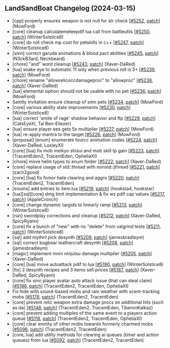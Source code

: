 ## LandSandBoat Changelog (2024-03-15)
- [cpp] properly ensures weapon is not null for str check [[#5252](https://github.com/LandSandBoat/server/pull/5252), [patch](https://github.com/LandSandBoat/server/pull/5252.patch)] (MowFord)
- [core] cleanup calculatemeleepdif lua call from battleutils [[#5250](https://github.com/LandSandBoat/server/pull/5250), [patch](https://github.com/LandSandBoat/server/pull/5250.patch)] (WinterSolstice8)
- [core] do not check mp cost for petskills in c++ [[#5247](https://github.com/LandSandBoat/server/pull/5247), [patch](https://github.com/LandSandBoat/server/pull/5247.patch)] (WinterSolstice8)
- [smn] correct garuda animations & blood pact abilities [[#5245](https://github.com/LandSandBoat/server/pull/5245), [patch](https://github.com/LandSandBoat/server/pull/5245.patch)] (N3ckB3ard, Neckbeard)
- [chore] "and" word cleanup [[#5243](https://github.com/LandSandBoat/server/pull/5243), [patch](https://github.com/LandSandBoat/server/pull/5243.patch)] (Xaver-DaRed)
- [lua] snake eye to automatic 11 only when previous roll is 5+ [[#5239](https://github.com/LandSandBoat/server/pull/5239), [patch](https://github.com/LandSandBoat/server/pull/5239.patch)] (MowFord)
- [chore] rename "allowrelicoccdamageproc" to "allowproc" [[#5238](https://github.com/LandSandBoat/server/pull/5238), [patch](https://github.com/LandSandBoat/server/pull/5238.patch)] (Xaver-DaRed)
- [lua] elemental siphon should not be usable with no pet [[#5236](https://github.com/LandSandBoat/server/pull/5236), [patch](https://github.com/LandSandBoat/server/pull/5236.patch)] (MowFord)
- Saintly invitation ensure cleanup of smn pets [[#5234](https://github.com/LandSandBoat/server/pull/5234), [patch](https://github.com/LandSandBoat/server/pull/5234.patch)] (MowFord)
- [core] various ability state improvements [[#5230](https://github.com/LandSandBoat/server/pull/5230), [patch](https://github.com/LandSandBoat/server/pull/5230.patch)] (WinterSolstice8)
- [lua] correct 'smite of rage' shadow behavior and ftp [[#5229](https://github.com/LandSandBoat/server/pull/5229), [patch](https://github.com/LandSandBoat/server/pull/5229.patch)] (CatsEyeXI, Tal Ben-Eliezer)
- [lua] ensure player ees gets 5x multiplier [[#5227](https://github.com/LandSandBoat/server/pull/5227), [patch](https://github.com/LandSandBoat/server/pull/5227.patch)] (MowFord)
- [lua] re-apply mantra to the target [[#5226](https://github.com/LandSandBoat/server/pull/5226), [patch](https://github.com/LandSandBoat/server/pull/5226.patch)] (MowFord)
- [proposal] [enum] enumerate fourcc animation codes [[#5224](https://github.com/LandSandBoat/server/pull/5224), [patch](https://github.com/LandSandBoat/server/pull/5224.patch)] (Xaver-DaRed, LoxleyXI)
- [core] [lua] fix mob meikyo shisui and mob skill tp gain [[#5223](https://github.com/LandSandBoat/server/pull/5223), [patch](https://github.com/LandSandBoat/server/pull/5223.patch)] (TracentEden2, TracentEden, OpheliaXI)
- [chore] move helm types to enum folder [[#5222](https://github.com/LandSandBoat/server/pull/5222), [patch](https://github.com/LandSandBoat/server/pull/5222.patch)] (Xaver-DaRed)
- [core] replace usage of std::thread with nonstd::jthread [[#5221](https://github.com/LandSandBoat/server/pull/5221), [patch](https://github.com/LandSandBoat/server/pull/5221.patch)] (zach2good)
- [core] [lua] fix fomor hate clearing and aggro [[#5220](https://github.com/LandSandBoat/server/pull/5220), [patch](https://github.com/LandSandBoat/server/pull/5220.patch)] (TracentEden2, TracentEden)
- [enums] add entries to item.lua [[#5219](https://github.com/LandSandBoat/server/pull/5219), [patch](https://github.com/LandSandBoat/server/pull/5219.patch)] (hooksta4, hookstar)
- [lua][sql][core] dmg limit implementation & fix ws pdif cap values [[#5217](https://github.com/LandSandBoat/server/pull/5217), [patch](https://github.com/LandSandBoat/server/pull/5217.patch)] (AppleCronch)
- [core] change dynamic targids to linearly ramp [[#5213](https://github.com/LandSandBoat/server/pull/5213), [patch](https://github.com/LandSandBoat/server/pull/5213.patch)] (WinterSolstice8)
- [run] swordplay corrections and cleanup [[#5212](https://github.com/LandSandBoat/server/pull/5212), [patch](https://github.com/LandSandBoat/server/pull/5212.patch)] (Xaver-DaRed, SpicyRyann)
- [core] fix a bunch of "new" with no "delete" from valgrind tests [[#5211](https://github.com/LandSandBoat/server/pull/5211), [patch](https://github.com/LandSandBoat/server/pull/5211.patch)] (WinterSolstice8)
- [sql] add mythril pick desynth [[#5209](https://github.com/LandSandBoat/server/pull/5209), [patch](https://github.com/LandSandBoat/server/pull/5209.patch)] (jamesbradleym)
- [sql] correct bugbear leathercraft desynth [[#5208](https://github.com/LandSandBoat/server/pull/5208), [patch](https://github.com/LandSandBoat/server/pull/5208.patch)] (jamesbradleym)
- [magic] implement innin ninjutsu damage multiplier [[#5205](https://github.com/LandSandBoat/server/pull/5205), [patch](https://github.com/LandSandBoat/server/pull/5205.patch)] (Xaver-DaRed)
- [core] [lua] move autoattack pdif to lua [[#5190](https://github.com/LandSandBoat/server/pull/5190), [patch](https://github.com/LandSandBoat/server/pull/5190.patch)] (WinterSolstice8)
- [fix] 2 desynth recipes and 3 items sell prices [[#5187](https://github.com/LandSandBoat/server/pull/5187), [patch](https://github.com/LandSandBoat/server/pull/5187.patch)] (Xaver-DaRed, SpicyRyann)
- [core] fix smn player avatar auto attack issue (that can steal claim) [[#5186](https://github.com/LandSandBoat/server/pull/5186), [patch](https://github.com/LandSandBoat/server/pull/5186.patch)] (TracentEden2, TracentEden, OpheliaXI)
- Fix hide with sound-based mobs and rain weather with scent-tracking mobs [[#5178](https://github.com/LandSandBoat/server/pull/5178), [patch](https://github.com/LandSandBoat/server/pull/5178.patch)] (TracentEden2, TracentEden)
- [core] prevent relic weapon extra damage procs on additional hits (such as da) [[#5148](https://github.com/LandSandBoat/server/pull/5148), [patch](https://github.com/LandSandBoat/server/pull/5148.patch)] (TracentEden2, TracentEden, TiberonKalkaz)
- [core] prevent adding multiples of the same event to a players action queue [[#5116](https://github.com/LandSandBoat/server/pull/5116), [patch](https://github.com/LandSandBoat/server/pull/5116.patch)] (TracentEden2, TracentEden, OpheliaXI)
- [core] clear enmity of other mobs towards formerly charmed mobs [[#5096](https://github.com/LandSandBoat/server/pull/5096), [patch](https://github.com/LandSandBoat/server/pull/5096.patch)] (TracentEden2, TracentEden)
- [core, lua] add utility methods for clearing ai queues (timer and action queues) from lua [[#5092](https://github.com/LandSandBoat/server/pull/5092), [patch](https://github.com/LandSandBoat/server/pull/5092.patch)] (TracentEden2, TracentEden)
